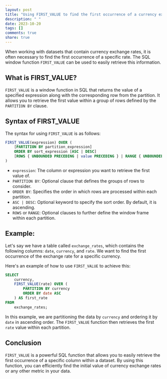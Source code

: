 ```yaml
---
layout: post
title: "Using FIRST_VALUE to find the first occurrence of a currency exchange rate in a dataset"
description: " "
date: 2023-10-20
tags: []
comments: true
share: true
---
```


When working with datasets that contain currency exchange rates, it is often necessary to find the first occurrence of a specific rate. The SQL window function `FIRST_VALUE` can be used to easily retrieve this information.

## What is FIRST_VALUE?

`FIRST_VALUE` is a window function in SQL that returns the value of a specified expression along with the corresponding row from the partition. It allows you to retrieve the first value within a group of rows defined by the `PARTITION BY` clause.

## Syntax of FIRST_VALUE

The syntax for using `FIRST_VALUE` is as follows:

```sql
FIRST_VALUE(expression) OVER (
    [PARTITION BY partition_expression]
    ORDER BY sort_expression [ASC | DESC]
    [ROWS { UNBOUNDED PRECEDING | value PRECEDING } | RANGE { UNBOUNDED PRECEDING | value PRECEDING | CURRENT ROW | value FOLLOWING | UNBOUNDED FOLLOWING }]
)
```

- `expression`: The column or expression you want to retrieve the first value of.
- `PARTITION BY`: Optional clause that defines the groups of rows to consider.
- `ORDER BY`: Specifies the order in which rows are processed within each partition.
- `ASC | DESC`: Optional keyword to specify the sort order. By default, it is ascending.
- `ROWS` or `RANGE`: Optional clauses to further define the window frame within each partition.

## Example:

Let's say we have a table called `exchange_rates`, which contains the following columns: `date`, `currency`, and `rate`. We want to find the first occurrence of the exchange rate for a specific currency.

Here's an example of how to use `FIRST_VALUE` to achieve this:

```sql
SELECT
    currency,
    FIRST_VALUE(rate) OVER (
        PARTITION BY currency
        ORDER BY date ASC
    ) AS first_rate
FROM
    exchange_rates;
```

In this example, we are partitioning the data by `currency` and ordering it by `date` in ascending order. The `FIRST_VALUE` function then retrieves the first `rate` value within each partition.

## Conclusion

`FIRST_VALUE` is a powerful SQL function that allows you to easily retrieve the first occurrence of a specific column within a dataset. By using this function, you can efficiently find the initial value of currency exchange rates or any other metric in your data.